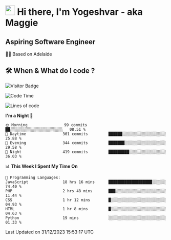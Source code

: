 <h1><img src="https://emojis.slackmojis.com/emojis/images/1531849430/4246/blob-sunglasses.gif?1531849430" width="30"/> Hi there, I'm Yogeshvar - aka Maggie</h1>

## Aspiring Software Engineer
🏂🏻  Based on Adelaide 

## 🛠 When & What do I code ?  

![Visitor Badge](https://visitor-badge.feriirawann.repl.co?username=yogeshvar&repo=yogeshvar&label=Visitors&style=plastic&color=%23457BFF&contentType=svg)

<!--START_SECTION:waka-->
![Code Time](http://img.shields.io/badge/Code%20Time-2%2C483%20hrs%2041%20mins-blue)

![Lines of code](https://img.shields.io/badge/From%20Hello%20World%20I%27ve%20Written-4.0%20million%20lines%20of%20code-blue)

**I'm a Night 🦉** 

```text
🌞 Morning                99 commits          ██░░░░░░░░░░░░░░░░░░░░░░░   08.51 % 
🌆 Daytime                301 commits         ██████░░░░░░░░░░░░░░░░░░░   25.88 % 
🌃 Evening                344 commits         ███████░░░░░░░░░░░░░░░░░░   29.58 % 
🌙 Night                  419 commits         █████████░░░░░░░░░░░░░░░░   36.03 % 
```


📊 **This Week I Spent My Time On** 

```text
💬 Programming Languages: 
JavaScript               18 hrs 16 mins      ███████████████████░░░░░░   74.40 % 
PHP                      2 hrs 48 mins       ███░░░░░░░░░░░░░░░░░░░░░░   11.44 % 
CSS                      1 hr 12 mins        █░░░░░░░░░░░░░░░░░░░░░░░░   04.93 % 
HTML                     1 hr 8 mins         █░░░░░░░░░░░░░░░░░░░░░░░░   04.63 % 
Python                   19 mins             ░░░░░░░░░░░░░░░░░░░░░░░░░   01.33 % 
```


 Last Updated on 31/12/2023 15:53:17 UTC
<!--END_SECTION:waka-->
